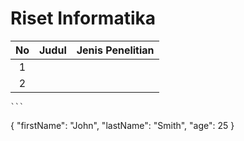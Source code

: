 # Riset Informatika

|No   |Judul   |Jenis Penelitian   |
|:-:|:-:|:-:|
|1   |   |   |
|2   |   |   |

	```
{
  "firstName": "John",
  "lastName": "Smith",
  "age": 25
}
```
